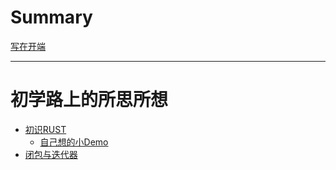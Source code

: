 # Summary

[写在开端](./开端.md)

---
# 初学路上的所思所想
- [初识RUST](./basic/0.初识RUST.md)
    - [自己想的小Demo](./practice/0.解析个IP报文吧.md)
- [闭包与迭代器](./basic/1.闭包、迭代器.md)